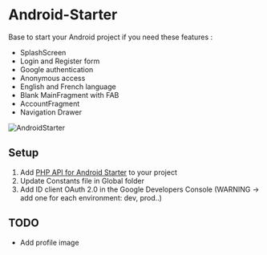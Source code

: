 # Android-Starter

Base to start your Android project if you need these features :

* SplashScreen
* Login and Register form 
* Google authentication
* Anonymous access
* English and French language
* Blank MainFragment with FAB
* AccountFragment
* Navigation Drawer 

![AndroidStarter](AndroidStarter.gif?raw=true)

## Setup 

1. Add [PHP API for Android Starter](https://github.com/manu1895/PHP-API-for-Android-Starter) to your project
2. Update Constants file in Global folder
3. Add ID client OAuth 2.0 in the Google Developers Console (WARNING -> add one for each environment: dev, prod..)


## TODO 

* Add profile image

